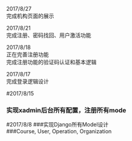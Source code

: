 2017/8/27<br>
完成机构页面的展示<br>

2017/8/21<br>
完成注册、密码找回、用户激活功能<br>


2017/8/18<br>
正在完善注册功能<br>
完成注册功能的验证码认证和基本逻辑<br>

2017/8/17<br>
完成登录逻辑设计<br>

#2017/8/15
### 实现xadmin后台所有配置，注册所有mode<br>

#2017/8/8
###实现Django所有Model设计<br>
###Course, User, Operation, Organization
